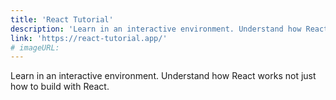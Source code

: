 ```yaml
---
title: 'React Tutorial'
description: 'Learn in an interactive environment. Understand how React works not just how to build with React.'
link: 'https://react-tutorial.app/'
# imageURL:
---
```

Learn in an interactive environment. Understand how React works not just how to build with React.